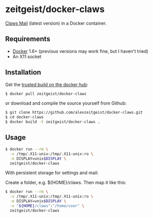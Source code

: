 # zeitgeist/docker-claws

[Claws Mail](http://www.claws-mail.org/) (latest version) in a Docker container.

## Requirements

* [Docker](https://www.docker.com/) 1.6+ (previous versions may work fine, but I haven't tried)
* An X11 socket

## Installation

Get the [trusted build on the docker hub](https://registry.hub.docker.com/u/zeitgeist/docker-claws/):

```bash
$ docker pull zeitgeist/docker-claws
```

or download and compile the source yourself from Github:

```bash
$ git clone https://github.com/alexzeitgeist/docker-claws.git
$ cd docker-claws
$ docker build -t zeitgeist/docker-claws .
```

## Usage

```bash
$ docker run --rm \
  -v /tmp/.X11-unix:/tmp/.X11-unix:ro \
  -e DISPLAY=unix$DISPLAY \
  zeitgeist/docker-claws
```

With persistent storage for settings and mail:

Create a folder, e.g. ${HOME}/claws. Then map it like this:

```bash
$ docker run --rm \
  -v /tmp/.X11-unix:/tmp/.X11-unix:ro \
  -e DISPLAY=unix$DISPLAY \
  -v "${HOME}/claws":"/home/user" \
  zeitgeist/docker-claws
```
